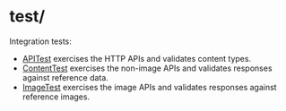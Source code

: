 # test/

Integration tests:

* [APITest](APITest.html) exercises the HTTP APIs and validates content types.
* [ContentTest](ContentTest.html) exercises the non-image APIs and validates responses against reference data.
* [ImageTest](ImageTest.html) exercises the image APIs and validates responses against reference images.
